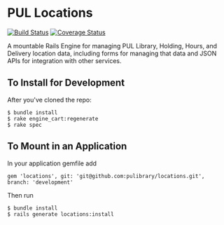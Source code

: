 # PUL Locations

[![Build Status](https://travis-ci.org/pulibrary/locations.png?branch=development)](https://travis-ci.org/pulibrary/locations)
[![Coverage Status](https://coveralls.io/repos/pulibrary/locations/badge.svg?branch=development)](https://coveralls.io/r/pulibrary/locations?branch=development)

A mountable Rails Engine for managing PUL Library, Holding, Hours, and Delivery location data, including forms for managing that data and JSON APIs for integration with other services.

## To Install for Development

After you've cloned the repo:

```
$ bundle install
$ rake engine_cart:regenerate
$ rake spec
```

## To Mount in an Application

In your application gemfile add

```
gem 'locations', git: 'git@github.com:pulibrary/locations.git', branch: 'development'
```

Then run

```
$ bundle install
$ rails generate locations:install
```
